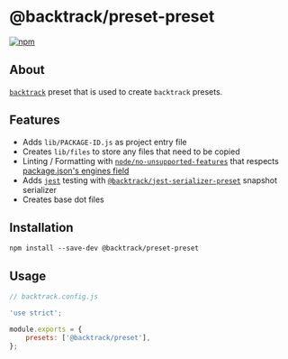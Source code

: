 # @backtrack/preset-preset

[![npm](https://img.shields.io/npm/v/@backtrack/preset-preset.svg?label=npm%20version)](https://www.npmjs.com/package/@backtrack/preset-preset)

## About

[`backtrack`](https://github.com/chrisblossom/backtrack) preset that is used to create `backtrack` presets.

## Features

-   Adds `lib/PACKAGE-ID.js` as project entry file
-   Creates `lib/files` to store any files that need to be copied
-   Linting / Formatting with [`node/no-unsupported-features`](https://github.com/mysticatea/eslint-plugin-node/tree/master/docs/rules/no-unsupported-features) that respects [package.json's engines field](https://docs.npmjs.com/files/package.json#engines)
-   Adds [`jest`](https://facebook.github.io/jest/) testing with [`@backtrack/jest-serializer-preset`](https://github.com/chrisblossom/backtrack-jest-serializer-preset) snapshot serializer
-   Creates base dot files

## Installation

`npm install --save-dev @backtrack/preset-preset`

## Usage

```js
// backtrack.config.js

'use strict';

module.exports = {
	presets: ['@backtrack/preset'],
};
```
